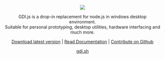 <p align="center">
  <a href="https://gdi.sh">
    <img src="https://gdi.sh/res/gfx/gdi.png">
  </a>
</p>

<p align="center">
GDI.js is a drop-in replacement for node.js in windows desktop environment.<br>Suitable for personal prototyping, desktop utilities, hardware interfacing and much more.
</p>

<p align="center">
  <a href="https://gdi.sh/download">Download latest version</a>
 |
  <a href="https://gdi.sh/docs">Read Documentation</a>
 |
  <a href="https://github.com/gdiJS/base">Contribute on Github</a>
</p>

<p align="center">
 <a href="https://gdi.sh/">gdi.sh</a>
</p>
